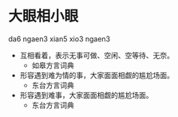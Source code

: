 





# 大眼相小眼
da6 ngaen3 xian5 xio3 ngaen3
+ 互相看着，表示无事可做、空闲、空等待、无奈。
  * 如皋方言词典
+ 形容遇到难为情的事，大家面面相觑的尴尬场面。
  * 东台方言词典
+ 形容遇到难事，大家面面相觑的尴尬场面。
  * 东台方言词典
